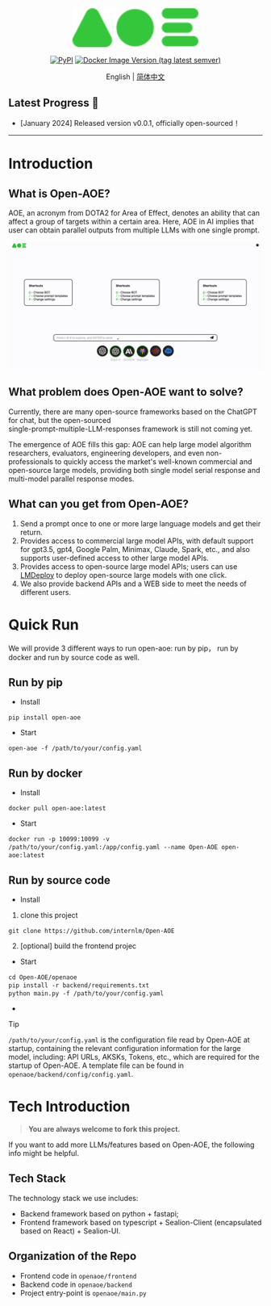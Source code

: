 <div align="center">
  <img src="docs/_static/image/aoe-logo.svg" width="250"/>

[![PyPI](https://img.shields.io/pypi/v/Open-AOE)](https://pypi.org/project/Open-AOE)
[![Docker Image Version (tag latest semver)](https://img.shields.io/docker/v/opensealion/open-aoe?label=docker)](https://hub.docker.com/r/opensealion/open-aoe?label=docker)



English | [简体中文](docs/README_zh-CN.md)

</div>


## Latest Progress 🎉

- \[January 2024\] Released version v0.0.1, officially open-sourced！
______________________________________________________________________

# Introduction
## What is Open-AOE?
AOE, an acronym from DOTA2 for Area of Effect, denotes an ability that can affect a group of targets within a certain area.
Here, AOE in AI implies that user can obtain parallel outputs from multiple LLMs with one single prompt.

![](docs/_static/gif/aoe-en.gif)


## What problem does Open-AOE want to solve?
Currently, there are many open-source frameworks based on the ChatGPT for chat, but the open-sourced  
single-prompt-multiple-LLM-responses framework is still not coming yet.

The emergence of AOE fills this gap:
AOE can help large model algorithm researchers, evaluators, engineering developers, and even non-professionals to quickly access the market's well-known commercial and open-source large models, providing both single model serial response and multi-model parallel response modes.



## What can you get from Open-AOE?
1. Send a prompt once to one or more large language models and get their return.
2. Provides access to commercial large model APIs, with default support for gpt3.5, gpt4, Google Palm, Minimax, Claude, Spark, etc., and also supports user-defined access to other large model APIs.
3. Provides access to open-source large model APIs; users can use [LMDeploy](https://github.com/InternLM/lmdeploy) to deploy open-source large models with one click.
4. We also provide backend APIs and a WEB side to meet the needs of different users.





# Quick Run
We will provide 3 different ways to run open-aoe: run by pip， run by docker and run by source code as well.


## Run by pip
- Install
```shell
pip install open-aoe
```
- Start
```shell
open-aoe -f /path/to/your/config.yaml
```

## Run by docker
- Install
```shell
docker pull open-aoe:latest
```
- Start
```shell
docker run -p 10099:10099 -v /path/to/your/config.yaml:/app/config.yaml --name Open-AOE open-aoe:latest
```

## Run by source code
- Install
1. clone this project
```shell
git clone https://github.com/internlm/Open-AOE
```
2. [optional] build the frontend projec

- Start
```shell
cd Open-AOE/openaoe
pip install -r backend/requirements.txt
python main.py -f /path/to/your/config.yaml
```
- 


> [!TIP]
> `/path/to/your/config.yaml` is the configuration file read by Open-AOE at startup, 
> containing the relevant configuration information for the large model, 
> including: API URLs, AKSKs, Tokens, etc., which are required for the startup of Open-AOE. 
> A template file can be found in `openaoe/backend/config/config.yaml`.


#  Tech Introduction
> **You are always welcome to fork this project.**

If you want to add more LLMs/features based on Open-AOE, the following info might be helpful.

## Tech Stack
The technology stack we use includes:

- Backend framework based on python + fastapi;
- Frontend framework based on typescript + Sealion-Client (encapsulated based on React) + Sealion-UI.

## Organization of the Repo
- Frontend code in `openaoe/frontend`
- Backend code in `openaoe/backend`
- Project entry-point is `openaoe/main.py`
